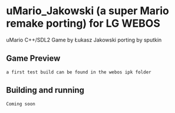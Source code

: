 # uMario_Jakowski (a super Mario remake porting) for LG WEBOS

uMario C++/SDL2 Game by Łukasz Jakowski
porting by sputkin

## Game Preview

    a first test build can be found in the webos ipk folder


## Building and running

    Coming soon
